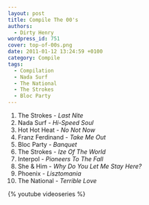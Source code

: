 ```yaml
---
layout: post
title: Compile The 00's
authors:
  - Dirty Henry
wordpress_id: 751
cover: top-of-00s.png
date: 2011-01-12 13:24:59 +0100
category: Compile
tags:
  - Compilation
  - Nada Surf
  - The National
  - The Strokes
  - Bloc Party
---
```


1. The Strokes - _Last Nite_
1. Nada Surf - _Hi-Speed Soul_
1. Hot Hot Heat - _No Not Now_
1. Franz Ferdinand - _Take Me Out_
1. Bloc Party - _Banquet_
1. The Strokes - _Ize Of The World_
1. Interpol - _Pioneers To The Fall_
1. She & Him - _Why Do You Let Me Stay Here?_
1. Phoenix - _Lisztomania_
1. The National - _Terrible Love_

{% youtube videoseries %}
